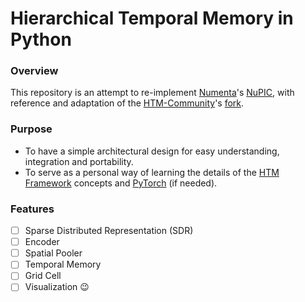 
# Hierarchical Temporal Memory in Python
### Overview
This repository is an attempt to re-implement [Numenta](https://numenta.com/)'s [NuPIC](https://github.com/numenta/nupic.core), with reference and adaptation of the [HTM-Community](https://numenta.org/)'s [fork](https://github.com/htm-community/htm.core).

### Purpose
* To have a simple architectural design for easy understanding, integration and portability.
* To serve as a personal way of learning the details of the [HTM Framework](https://numenta.com/blog/2019/01/16/the-thousand-brains-theory-of-intelligence/) concepts and [PyTorch](https://pytorch.org/) (if needed).

### Features
- [ ] Sparse Distributed Representation (SDR)
- [ ] Encoder
- [ ] Spatial Pooler
- [ ] Temporal Memory
- [ ] Grid Cell
- [ ] Visualization :wink:

